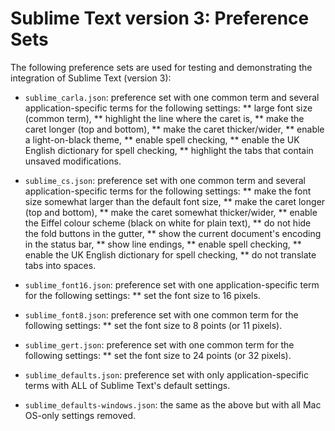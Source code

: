 # Sublime Text version 3: Preference Sets

The following preference sets are used for testing and demonstrating the integration of Sublime Text (version 3):

* `sublime_carla.json`: preference set with one common term and several application-specific terms for the following settings:
** large font size (common term),
** highlight the line where the caret is,
** make the caret longer (top and bottom),
** make the caret thicker/wider,
** enable a light-on-black theme,
** enable spell checking,
** enable the UK English dictionary for spell checking,
** highlight the tabs that contain unsaved modifications.

* `sublime_cs.json`: preference set with one common term and several application-specific terms for the following settings:
** make the font size somewhat larger than the default font size,
** make the caret longer (top and bottom),
** make the caret somewhat thicker/wider,
** enable the Eiffel colour scheme (black on white for plain text),
** do not hide the fold buttons in the gutter,
** show the current document's encoding in the status bar,
** show line endings,
** enable spell checking,
** enable the UK English dictionary for spell checking,
** do not translate tabs into spaces.

* `sublime_font16.json`: preference set with one application-specific term for the following settings:
** set the font size to 16 pixels.

* `sublime_font8.json`: preference set with one common term for the following settings:
** set the font size to 8 points (or 11 pixels).

* `sublime_gert.json`: preference set with one common term for the following settings:
** set the font size to 24 points (or 32 pixels).

* `sublime_defaults.json`: preference set with only application-specific terms with ALL of Sublime Text's default settings.

* `sublime_defaults-windows.json`: the same as the above but with all Mac OS-only settings removed.

